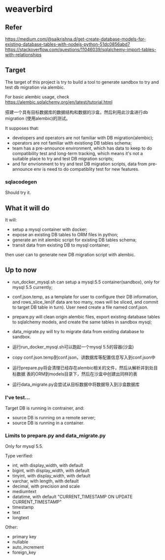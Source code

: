 # weaverbird

## Refer

https://medium.com/@saikrishna.d/get-create-database-models-for-existing-database-tables-with-nodejs-python-51dc0856abd7
https://stackoverflow.com/questions/11046039/sqlalchemy-import-tables-with-relationships

## Target

The target of this project is try to build a tool to generate sandbox to try
and test db migration via alembic.

For basic alembic usage, check https://alembic.sqlalchemy.org/en/latest/tutorial.html

搭建一个具有目标数据库的数据结构和数据的沙盒，然后利用此沙盒进行db migration
(使用alembic)的测试。

It supposes that:

  - developers and operators are not familiar with DB migration(alembic);
  - operators are not familiar with existiong DB tables schema;
  - team has a pre-announce environment, which has data to keep to do
    compatibility test and long-term tracking, which means it's not a
    suitable place to try and test DB migration scripts;
  - and for envrionment to try and test DB migration scripts, data from
    pre-announce env is need to do compatiblity test for new features.

### sqlacodegen

Should try it.

## What it will do

It will:

  - setup a mysql container with docker;
  - expose an existing DB tables to ORM files in python;
  - generate an init alembic script for existing DB tables schema;
  - transit data from existing DB to mysql container;

then user can to generate new DB migration script with alembic.

## Up to now

  - run_docker_mysql.sh can setup a mysql:5.5 container(sandbox), only for
    mysql 5.5 currently;
  - conf.json.temp, as a template for user to configure their DB information, and rows_slice_len(if data are too many, rows will be sliced, and commit to target DB table in turn). User need create a file named conf.json.
  - prepare.py will clean origin alembic files, export existing database tables
    to sqlalchemy models, and create the same tables in sandbox mysql;
  - data_migrate.py will try to migrate data from existing database to sandbox.

  - 运行run_docker_mysql.sh可以跑起一个mysql 5.5的容器(沙盒)
  - copy conf.json.temp到conf.json，讲数据库等配置信息写入到conf.json中
  - 运行prepare.py将会清理已经存在alembic相关的文件，然后从解析并到处目标数据
    表的ORM到models目录下，然后在沙盒中创建出同样的表
  - 运行data_migrate.py会尝试从目标数据中将数据导入到沙盒数据库

### I've test...

Target DB is running in contrainer, and:
 - source DB is running on a remote server;
 - source DB is running  in a container.

### Limits to prepare.py and data_migrate.py

Only for mysql 5.5.

Type verified:
  - int, with display_width, with default
  - bigint, with display_width, with default
  - tinyint, with display_width, with default
  - varchar, with length, with default
  - decimal, with precision and scale
  - mediumtext
  - datatime, with default "CURRENT_TIMESTAMP ON UPDATE CURRENT_TIMESTAMP"
  - timestamp
  - text
  - longtext

Other:
  - primary key
  - nullable
  - auto_increment
  - foreign_key
